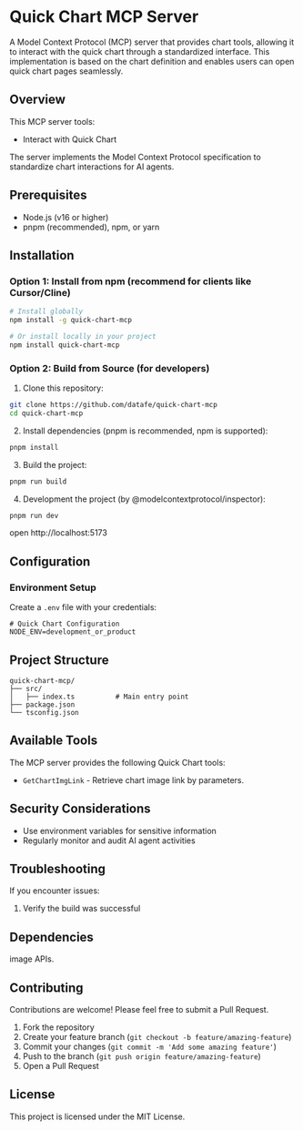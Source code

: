 # Quick Chart MCP Server

A Model Context Protocol (MCP) server that provides chart tools, allowing it to interact with the quick chart through a standardized interface. This implementation is based on the chart definition and enables users can open quick chart pages seamlessly.

## Overview

This MCP server tools:

* Interact with Quick Chart

The server implements the Model Context Protocol specification to standardize chart interactions for AI agents.

## Prerequisites

* Node.js (v16 or higher)
* pnpm (recommended), npm, or yarn

## Installation

### Option 1: Install from npm (recommend for clients like Cursor/Cline)

```bash
# Install globally
npm install -g quick-chart-mcp

# Or install locally in your project
npm install quick-chart-mcp
```

### Option 2: Build from Source (for developers)

1. Clone this repository:
```bash
git clone https://github.com/datafe/quick-chart-mcp
cd quick-chart-mcp
```

2. Install dependencies (pnpm is recommended, npm is supported):
```bash
pnpm install
```

3. Build the project:
```bash
pnpm run build
```

4. Development the project (by @modelcontextprotocol/inspector):
```bash
pnpm run dev
```
open http://localhost:5173

## Configuration

### Environment Setup

Create a `.env` file with your credentials:

```env
# Quick Chart Configuration
NODE_ENV=development_or_product
```

## Project Structure

```
quick-chart-mcp/
├── src/
│   ├── index.ts          # Main entry point
├── package.json
└── tsconfig.json
```

## Available Tools

The MCP server provides the following Quick Chart tools:

* `GetChartImgLink` - Retrieve chart image link by parameters.

## Security Considerations

* Use environment variables for sensitive information
* Regularly monitor and audit AI agent activities

## Troubleshooting

If you encounter issues:

1. Verify the build was successful

## Dependencies

image APIs.

## Contributing

Contributions are welcome! Please feel free to submit a Pull Request.

1. Fork the repository
2. Create your feature branch (`git checkout -b feature/amazing-feature`)
3. Commit your changes (`git commit -m 'Add some amazing feature'`)
4. Push to the branch (`git push origin feature/amazing-feature`)
5. Open a Pull Request

## License

This project is licensed under the MIT License.

